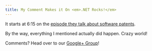 ```yaml
---
title: My Comment Makes it On <em>.NET Rocks!</em>
---
```


It starts at 6:15 on the [episode they talk about software patents](http://dotnetrocks.com/default.aspx?showNum=948).

By the way, everything I mentioned actually did happen. Crazy world!

Comments? Head over to our [Google+ Group](https://plus.google.com/116611231182951036063/posts/cxgUq65cgst)!